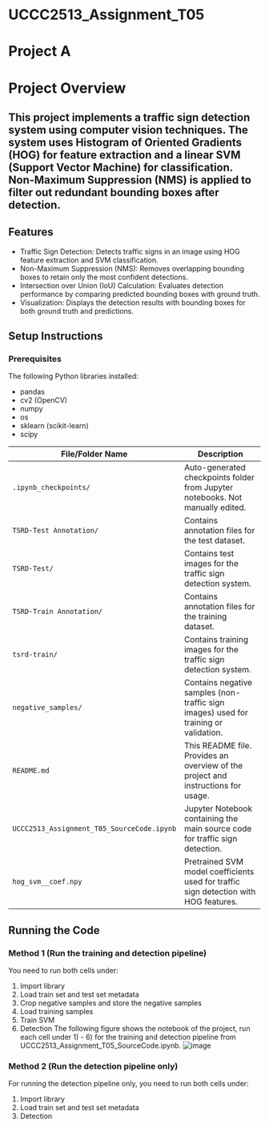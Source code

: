 # UCCC2513_Assignment_T05

# Project A
# Project Overview
## This project implements a traffic sign detection system using computer vision techniques. The system uses Histogram of Oriented Gradients (HOG) for feature extraction and a linear SVM (Support Vector Machine) for classification. Non-Maximum Suppression (NMS) is applied to filter out redundant bounding boxes after detection.

## Features
- Traffic Sign Detection: Detects traffic signs in an image using HOG feature extraction and SVM classification.
- Non-Maximum Suppression (NMS): Removes overlapping bounding boxes to retain only the most confident detections.
- Intersection over Union (IoU) Calculation: Evaluates detection performance by comparing predicted bounding boxes with ground truth.
- Visualization: Displays the detection results with bounding boxes for both ground truth and predictions.

## Setup Instructions
### Prerequisites
The following Python libraries installed:
- pandas
- cv2 (OpenCV)
- numpy
- os
- sklearn (scikit-learn)
- scipy

| File/Folder Name               | Description                                                                 |
|---------------------------------|-----------------------------------------------------------------------------|
| `.ipynb_checkpoints/`           | Auto-generated checkpoints folder from Jupyter notebooks. Not manually edited.|
| `TSRD-Test Annotation/`         | Contains annotation files for the test dataset. |
| `TSRD-Test/`                    | Contains test images for the traffic sign detection system.                 |
| `TSRD-Train Annotation/`        | Contains annotation files for the training dataset.                         |
| `tsrd-train/`                   | Contains training images for the traffic sign detection system.             |
| `negative_samples/`             | Contains negative samples (non-traffic sign images) used for training or validation. |
| `README.md`                     | This README file. Provides an overview of the project and instructions for usage. |
| `UCCC2513_Assignment_T05_SourceCode.ipynb` | Jupyter Notebook containing the main source code for traffic sign detection. |
| `hog_svm__coef.npy`             | Pretrained SVM model coefficients used for traffic sign detection with HOG features. |


## Running the Code
### Method 1 (Run the training and detection pipeline)
You need to run both cells under:
1) Import library
2) Load train set and test set metadata
3) Crop negative samples and store the negative samples
4) Load training samples
5) Train SVM
6) Detection
The following figure shows the notebook of the project, run each cell under 1) - 6) for the training and detection pipeline from UCCC2513_Assignment_T05_SourceCode.ipynb.
![image](https://github.com/user-attachments/assets/82aafc75-5d1a-454f-a1dd-8e7450129816)


### Method 2 (Run the detection pipeline only)
For running the detection pipeline only, you need to run both cells under:
1) Import library
2) Load train set and test set metadata
6) Detection


